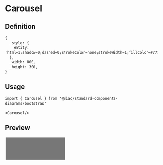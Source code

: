 # Carousel

## Definition

```
{
  _style: { 
    entity: 'html=1;shadow=0;dashed=0;strokeColor=none;strokeWidth=1;fillColor=#777777;fontColor=#555555;whiteSpace=wrap;align=center;verticalAlign=middle;fontStyle=0;fontSize=40;',
  },
  _width: 800,
  _height: 300,
}
```

## Usage

```
import { Carousel } from '@diac/standard-components-diagrams/bootstrap'

<Carousel/>
```

## Preview

<img src="./carousel.png" width="200"/>
